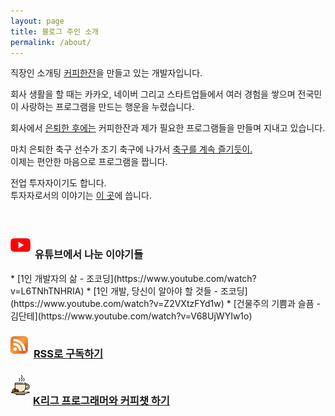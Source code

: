 ```yaml
---
layout: page
title: 블로그 주인 소개
permalink: /about/
---
```


직장인 소개팅 [커피한잔](https://withcoffee.app?utm_source=jehopage&utm_medium=blog&utm_campaign=v3)을 만들고 있는 개발자입니다.

회사 생활을 할 때는 카카오, 네이버 그리고 스타트업들에서 여러 경험을 쌓으며 전국민이 사랑하는 프로그램을 만드는 행운을 누렸습니다.  

회사에서 [은퇴한 후에는](/essay/2021/11/20/프로-개발자와-취미-개발자.html) 커피한잔과 제가 필요한 프로그램들을 만들며 지내고 있습니다.

마치 은퇴한 축구 선수가 조기 축구에 나가서 [축구를 계속 즐기듯이.](/essay/2021/10/20/K리그-프로그래머.html)  
이제는 편안한 마음으로 프로그램을 짭니다.

전업 투자자이기도 합니다.  
투자자로서의 이야기는 [이 곳](https://brunch.co.kr/@buildingking?utm_source=jehopage&utm_medium=blog&utm_campaign=v3)에 씁니다.

<br>

<h3><img style="padding-bottom: 5px; padding-right: 3px;" src="/assets/img/youtube.png"> 유튜브에서 나눈 이야기들</h3>
* [1인 개발자의 삶 - 조코딩](https://www.youtube.com/watch?v=L6TNhTNHRIA)
* [1인 개발, 당신이 알아야 할 것들 - 조코딩](https://www.youtube.com/watch?v=Z2VXtzFYd1w)
* [건물주의 기쁨과 슬픔 - 김단테](https://www.youtube.com/watch?v=V68UjWYIw1o)

<h3>
<img style="padding-bottom: 6px; padding-right: 5px;" src="/assets/img/rss.png"> <a href="/feed.xml">RSS로 구독하기</a> <a href="/feed.xml"></a>
</h3>

<h3>
<img style="padding: 0 0px 15px 0; width: 32px; height: 32px;" src="/assets/img/coffee_cup.png"> <a href="/essay/2024/01/05/coffee-with-coffee-developer.html">K리그 프로그래머와 커피챗 하기</a>
</h3>